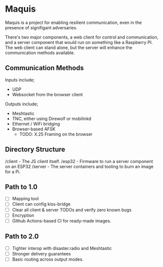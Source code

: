 Maquis
===

Maquis is a project for enabling resilient communication, even in the presence
of signifigant adversaries.

There's two major components, a web client for control and communication, and a
server component that would run on something like a Raspberry PI. The web client
can stand alone, but the server will enhance the communication methods available.

Communication Methods
---

Inputs include;
 - UDP
 - Websocket from the browser client

Outputs include;
 - Meshtastic
 - TNC, either using Direwolf or mobilinkd
 - Ethernet / WiFi bridging
 - Browser-based AFSK
   - TODO: X.25 Framing on the browser

Directory Structure
---

/client - The JS client itself.
/esp32 - Firmware to run a server component on an ESP32
/server - The server containers and tooling to burn an image for a Pi.

Path to 1.0
---

- [ ] Mapping tool
- [ ] Client can config kiss-bridge
- [ ] Clear all client & server TODOs and verify zero known bugs
- [ ] Encryption
- [ ] Github Actions-based CI for ready-made images.

Path to 2.0
---

- [ ] Tighter interop with disaster.radio and Meshtastic
- [ ] Stronger delivery guarantees
- [ ] Basic routing across output modes.
